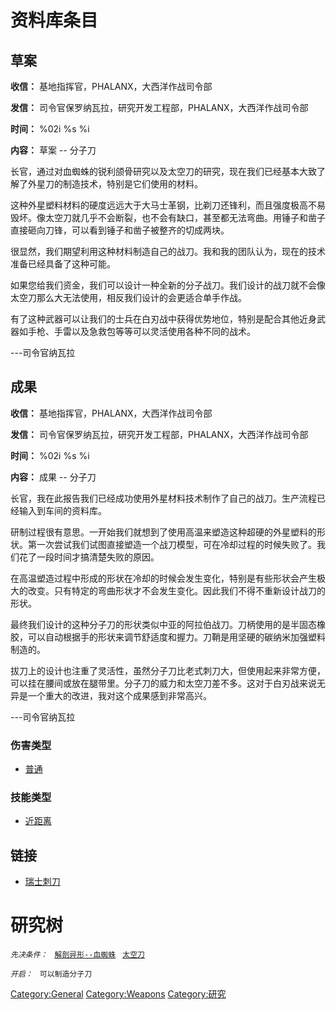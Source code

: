 # 资料库条目

## 草案

**收信：** 基地指挥官，PHALANX，大西洋作战司令部

**发信：** 司令官保罗纳瓦拉，研究开发工程部，PHALANX，大西洋作战司令部

**时间：** %02i %s %i

**内容：** 草案 -- 分子刀

长官，通过对血蜘蛛的锐利颌骨研究以及太空刀的研究，现在我们已经基本大致了解了外星刀的制造技术，特别是它们使用的材料。

这种外星塑料材料的硬度远远大于大马士革钢，比剃刀还锋利，而且强度极高不易毁坏。像太空刀就几乎不会断裂，也不会有缺口，甚至都无法弯曲。用锤子和凿子直接砸向刀锋，可以看到锤子和凿子被整齐的切成两块。

很显然，我们期望利用这种材料制造自己的战刀。我和我的团队认为，现在的技术准备已经具备了这种可能。

如果您给我们资金，我们可以设计一种全新的分子战刀。我们设计的战刀就不会像太空刀那么大无法使用，相反我们设计的会更适合单手作战。

有了这种武器可以让我们的士兵在白刃战中获得优势地位，特别是配合其他近身武器如手枪、手雷以及急救包等等可以灵活使用各种不同的战术。

---司令官纳瓦拉

## 成果

**收信：** 基地指挥官，PHALANX，大西洋作战司令部

**发信：** 司令官保罗纳瓦拉，研究开发工程部，PHALANX，大西洋作战司令部

**时间：** %02i %s %i

**内容：** 成果 -- 分子刀

长官，我在此报告我们已经成功使用外星材料技术制作了自己的战刀。生产流程已经输入到车间的资料库。

研制过程很有意思。一开始我们就想到了使用高温来塑造这种超硬的外星塑料的形状。第一次尝试我们试图直接塑造一个战刀模型，可在冷却过程的时候失败了。我们花了一段时间才搞清楚失败的原因。

在高温塑造过程中形成的形状在冷却的时候会发生变化，特别是有些形状会产生极大的改变。只有特定的弯曲形状才不会发生变化。因此我们不得不重新设计战刀的形状。

最终我们设计的这种分子刀的形状类似中亚的阿拉伯战刀。刀柄使用的是半固态橡胶，可以自动根据手的形状来调节舒适度和握力。刀鞘是用坚硬的碳纳米加强塑料制造的。

拔刀上的设计也注重了灵活性，虽然分子刀比老式刺刀大，但使用起来非常方便，可以挂在腰间或放在腿带里。分子刀的威力和太空刀差不多。这对于白刃战来说无异是一个重大的改进，我对这个成果感到非常高兴。

---司令官纳瓦拉

### 伤害类型

- [普通](伤害#普通 "wikilink")

### 技能类型

- [近距离](技能#近距离 "wikilink")

## 链接

- [瑞士刺刀](装备/瑞士刺刀 "wikilink")

# 研究树

*`先决条件：`*
` `[`解剖异形--血蜘蛛`](异形/血蜘蛛 "wikilink")
` `[`太空刀`](装备/太空刀 "wikilink")

*`开启：`*
` 可以制造分子刀`

[Category:General](Category:General "wikilink")
[Category:Weapons](Category:Weapons "wikilink")
[Category:研究](Category:研究 "wikilink")
